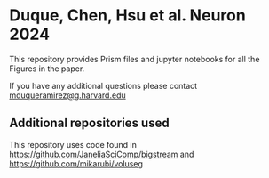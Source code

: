 
# Duque, Chen, Hsu et al. Neuron 2024

This repository provides Prism files and jupyter notebooks for all the Figures in the paper.

If you have any additional questions please contact mduqueramirez@g.harvard.edu


## Additional repositories used 

This repository uses code found in https://github.com/JaneliaSciComp/bigstream and https://github.com/mikarubi/voluseg
